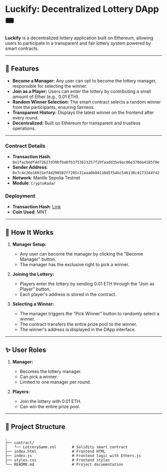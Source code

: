 # Luckify: Decentralized Lottery DApp 🎟️

**Luckify** is a decentralized lottery application built on Ethereum, allowing users to participate in a transparent and fair lottery system powered by smart contracts. 

---

## 🎯 Features

- **Become a Manager:** Any user can opt to become the lottery manager, responsible for selecting the winner.
- **Join as a Player:** Users can enter the lottery by contributing a small amount of Ether (e.g., 0.01 ETH).
- **Random Winner Selection:** The smart contract selects a random winner from the participants, ensuring fairness.
- **Transparent History:** Displays the latest winner on the frontend after every round.
- **Decentralized:** Built on Ethereum for transparent and trustless operations.

---

### Contract Details

- **Transaction Hash**: `0x1facbedf4d72627d39bfba6fb3753623257f19faadd35e9ac06e370da4185f0e`
- **Sender Address**: `0x7c4c26e16031ef4d298582ff295c31eaa0b04110d5f54bc546130c4173344f42`
- **Network**: Mantle Sepolia Testnet
- **Module**: `CryptoRadar`

### Deployment

- **Transaction Hash**: [Link](https://explorer.aptoslabs.com/txn/0x1facbedf4d72627d39bfba6fb3753623257f19faadd35e9ac06e370da4185f0e/userTxnOverview?network=devnet)
- **Coin Used**: MNT


---

## 🌟 How It Works

1. **Manager Setup:**
   - Any user can become the manager by clicking the "Become Manager" button.
   - The manager has the exclusive right to pick a winner.

2. **Joining the Lottery:**
   - Players enter the lottery by sending 0.01 ETH through the "Join as Player" button.
   - Each player's address is stored in the contract.

3. **Selecting a Winner:**
   - The manager triggers the "Pick Winner" button to randomly select a winner.
   - The contract transfers the entire prize pool to the winner.
   - The winner's address is displayed in the DApp interface.

---

## ✨ User Roles

1. **Manager:** 
   - Becomes the lottery manager.
   - Can pick a winner.
   - Limited to one manager per round.

2. **Players:**
   - Join the lottery with 0.01 ETH.
   - Can win the entire prize pool.

---

## 📂 Project Structure

```plaintext
.
├── contract/
│   └── LotteryGame.sol       # Solidity smart contract
├── index.html                # Frontend HTML
├── index.js                  # Frontend logic with Ethers.js
├── styles.css                # Frontend styles
└── README.md                 # Project documentation
